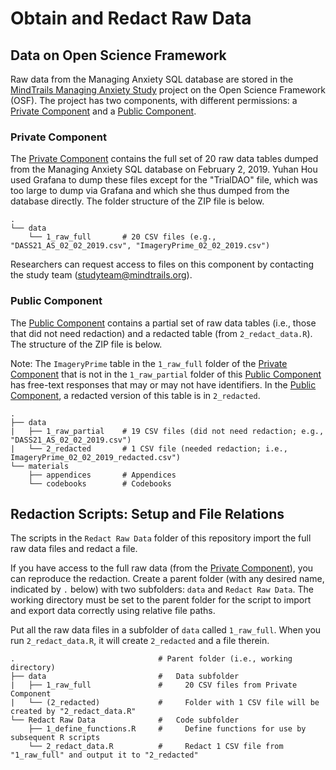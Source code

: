 # Obtain and Redact Raw Data

## Data on Open Science Framework

Raw data from the Managing Anxiety SQL database are stored in the [MindTrails Managing Anxiety Study](https://osf.io/pvd67/) project on the Open Science Framework (OSF). The project has two components, with different permissions: a [Private Component](https://osf.io/5sn2x/) and a [Public Component](https://osf.io/2x3jq/).

### Private Component

The [Private Component](https://osf.io/5sn2x/) contains the full set of 20 raw data tables dumped from the Managing Anxiety SQL database on February 2, 2019. Yuhan Hou used Grafana to dump these files except for the "TrialDAO" file, which was too large to dump via Grafana and which she thus dumped from the database directly. The folder structure of the ZIP file is below.

```
.
└── data
    └── 1_raw_full       # 20 CSV files (e.g., "DASS21_AS_02_02_2019.csv", "ImageryPrime_02_02_2019.csv")
```

Researchers can request access to files on this component by contacting the study team ([studyteam@mindtrails.org](mailto:studyteam@mindtrails.org)).

### Public Component

The [Public Component](https://osf.io/2x3jq/) contains a partial set of raw data tables (i.e., those that did not need redaction) and a redacted table (from `2_redact_data.R`). The structure of the ZIP file is below.

Note: The `ImageryPrime` table in the `1_raw_full` folder of the [Private Component](#private-component) that is not in the `1_raw_partial` folder of this [Public Component](https://osf.io/2x3jq/) has free-text responses that may or may not have identifiers. In the [Public Component](https://osf.io/2x3jq/), a redacted version of this table is in `2_redacted`.

```
.
├── data                    
|   ├── 1_raw_partial    # 19 CSV files (did not need redaction; e.g., "DASS21_AS_02_02_2019.csv")
|   └── 2_redacted       # 1 CSV file (needed redaction; i.e., ImageryPrime_02_02_2019_redacted.csv")
└── materials
    ├── appendices       # Appendices
    └── codebooks        # Codebooks
```

## Redaction Scripts: Setup and File Relations

The scripts in the `Redact Raw Data` folder of this repository import the full raw data files and redact a file.

If you have access to the full raw data (from the [Private Component](#private-component)), you can reproduce the redaction. Create a parent folder (with any desired name, indicated by `.` below) with two subfolders: `data` and `Redact Raw Data`. The working directory must be set to the parent folder for the script to import and export data correctly using relative file paths.

Put all the raw data files in a subfolder of `data` called `1_raw_full`. When you run `2_redact_data.R`, it will create `2_redacted` and a file therein.

```
.                                # Parent folder (i.e., working directory)
├── data                         #   Data subfolder
|   ├── 1_raw_full               #     20 CSV files from Private Component
|   └── (2_redacted)             #     Folder with 1 CSV file will be created by "2_redact_data.R"
└── Redact Raw Data              #   Code subfolder
    ├── 1_define_functions.R     #     Define functions for use by subsequent R scripts
    └── 2_redact_data.R          #     Redact 1 CSV file from "1_raw_full" and output it to "2_redacted"
```